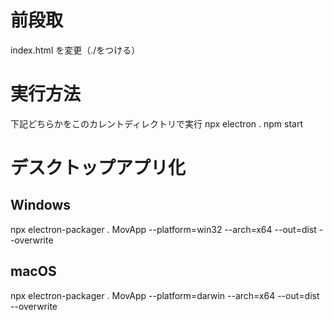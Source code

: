 # 前段取

index.html を変更（./をつける）

<script src="./_framework/blazor.webassembly.js"></script>
<base href="./" />

# 実行方法

下記どちらかをこのカレントディレクトリで実行
npx electron .
npm start

# デスクトップアプリ化

## Windows

npx electron-packager . MovApp --platform=win32 --arch=x64 --out=dist --overwrite

## macOS

npx electron-packager . MovApp --platform=darwin --arch=x64 --out=dist --overwrite
